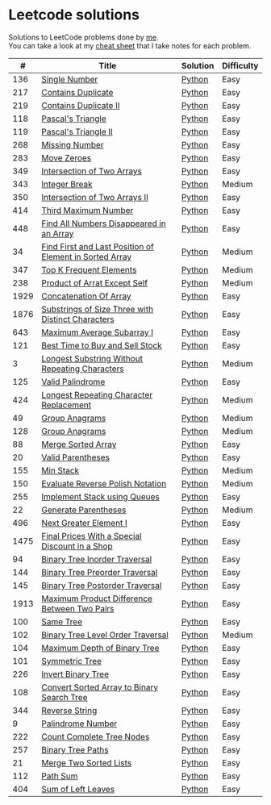 # Leetcode solutions

Solutions to LeetCode problems done by [me](https://leetcode.com/CheesyFrappe/).<br>
You can take a look at my [cheat sheet](https://docs.google.com/spreadsheets/d/1ynFoTR0QUidBiOjPXEDPs7hjLxxoR8kRZ3GejIKJf7E/edit?usp=sharing) that I take notes for each problem.

| # | Title | Solution | Difficulty |
|---| ----- | -------- | ---------- |
|136|[Single Number](https://leetcode.com/problems/single-number/) | [Python](./python3/array/singleNumber.py)|Easy|
|217|[Contains Duplicate](https://leetcode.com/problems/contains-duplicate/) | [Python](./python3/array/containsDuplicate.py)|Easy|
|219|[Contains Duplicate II](https://leetcode.com/problems/contains-duplicate-ii/) | [Python](./python3/array/containsDuplicateII.py)|Easy|
|118|[Pascal's Triangle](https://leetcode.com/problems/pascals-triangle/) | [Python](./python3/array/pascalsTriangle.py)|Easy|
|119|[Pascal's Triangle II](https://leetcode.com/problems/pascals-triangle-ii/) | [Python](./python3/array/pascalsTriangleII.py)|Easy|
|268|[Missing Number](https://leetcode.com/problems/missing-number/) | [Python](./python3/array/missingNumber.py)|Easy|
|283|[Move Zeroes](https://leetcode.com/problems/move-zeroes/) | [Python](./python3/array/moveZeroes.py)|Easy|
|349|[Intersection of Two Arrays](https://leetcode.com/problems/intersection-of-two-arrays/) | [Python](./python3/array/intersectionOfTwoArrays.py)|Easy|
|343|[Integer Break](https://leetcode.com/problems/integer-break/) | [Python](./python3/dynamic%20programming/integerBreak.py)|Medium|
|350|[Intersection of Two Arrays II](https://leetcode.com/problems/intersection-of-two-arrays-ii/) | [Python](./python3/array/intersectionOfTwoArraysII.py)|Easy|
|414|[Third Maximum Number](https://leetcode.com/problems/third-maximum-number/) | [Python](./python3/array/thirdMaximumNumber.py)|Easy|
|448|[Find All Numbers Disappeared in an Array](https://leetcode.com/problems/find-all-numbers-disappeared-in-an-array/) | [Python](./python3/array/findAllNumbersDisappearedInArray.py)|Easy|
|34|[Find First and Last Position of Element in Sorted Array](https://leetcode.com/problems/find-first-and-last-position-of-element-in-sorted-array/) | [Python](./python3/array/findFirstAndLastPosition.py)|Medium|
|347|[Top K Frequent Elements](https://leetcode.com/problems/top-k-frequent-elements/) | [Python](./python3/array/topKFrequentElements.py)|Medium|
|238|[Product of Arrat Except Self](https://leetcode.com/problems/product-of-array-except-self/) | [Python](./python3/array/productOfArrayExceptSelf.py)|Medium|
|1929|[Concatenation Of Array](https://leetcode.com/problems/concatenation-of-array/) | [Python](./python3/array/concatenationOfArray.py)|Easy|
|1876|[Substrings of Size Three with Distinct Characters](https://leetcode.com/problems/substrings-of-size-three-with-distinct-characters/) | [Python](./python3/array/substringsOfSizeThree.py)|Easy|
|643|[Maximum Average Subarray I](https://leetcode.com/problems/maximum-average-subarray-i/) | [Python](./python3/array/maximumAverageSubarrayI.py)|Easy|
|121|[Best Time to Buy and Sell Stock](https://leetcode.com/problems/best-time-to-buy-and-sell-stock/) | [Python](./python3/array/bestTimeToBuyAndSellStock.py)|Easy|
|3|[Longest Substring Without Repeating Characters](https://leetcode.com/problems/longest-substring-without-repeating-characters) | [Python](./python3/sliding%20window/longestSubstringWithoutRepeatingChars.py)|Medium|
|125|[Valid Palindrome](https://leetcode.com/problems/valid-palindrome) | [Python](./python3/two%20pointers/validPalindrome.py)|Easy|
|424|[Longest Repeating Character Replacement](https://leetcode.com/problems/longest-repeating-character-replacement) | [Python](./python3/sliding%20window/longestRepeatingCharReplacement.py)|Medium|
|49|[Group Anagrams](https://leetcode.com/problems/group-anagrams) | [Python](./python3/hash%20map/groupAnagrams.py)|Medium|
|128|[Group Anagrams](https://leetcode.com/problems/longest-consecutive-sequence) | [Python](./python3/array/longestConsecutiveSequence.py)|Medium| 
|88|[Merge Sorted Array](https://leetcode.com/problems/merge-sorted-array) | [Python](./python3/array/mergeSortedArray.py)|Easy| 
|20|[Valid Parentheses](https://leetcode.com/problems/valid-parentheses) | [Python](./python3/stack/validParentheses.py)|Easy| 
|155|[Min Stack](https://leetcode.com/problems/min-stack) | [Python](./python3/stack/minStack.py)|Medium| 
|150|[Evaluate Reverse Polish Notation](https://leetcode.com/problems/evaluate-reverse-polish-notation) | [Python](./python3/stack/evalRPN.py)|Medium| 
|255|[Implement Stack using Queues](https://leetcode.com/problems/implement-stack-using-queues) | [Python](./python3/stack/implementStackUsingQueues.py)|Easy| 
|22|[Generate Parentheses](https://leetcode.com/problems/generate-parentheses) | [Python](./python3/stack/generateParentheses.py)|Medium| 
|496|[Next Greater Element I](https://leetcode.com/problems/next-greater-element-i) | [Python](./python3/stack/nextGreaterElementI.py)|Easy|  
|1475|[Final Prices With a Special Discount in a Shop](https://leetcode.com/problems/final-prices-with-a-special-discount-in-a-shop) | [Python](./python3/stack/FinalPricesWithDiscount.py)|Easy|  
|94|[Binary Tree Inorder Traversal](https://leetcode.com/problems/binary-tree-inorder-traversal) | [Python](./python3/tree/inorderTraversal.py)|Easy|  
|144|[Binary Tree Preorder Traversal](https://leetcode.com/problems/binary-tree-preorder-traversal) | [Python](./python3/tree/preorderTraversal.py)|Easy|  
|145|[Binary Tree Postorder Traversal](https://leetcode.com/problems/binary-tree-postorder-traversal) | [Python](./python3/tree/postorderTraversal.py)|Easy|  
|1913|[Maximum Product Difference Between Two Pairs](https://leetcode.com/problems/maximum-product-difference-between-two-pairs) | [Python](./python3/array/maxProductDifference.py)|Easy|  
|100|[Same Tree](https://leetcode.com/problems/same-tree) | [Python](./python3/tree/sameTree.py)|Easy|  
|102|[Binary Tree Level Order Traversal](https://leetcode.com/problems/binary-tree-level-order-traversal) | [Python](./python3/tree/levelOrderTraversal.py)|Medium|  
|104|[Maximum Depth of Binary Tree](https://leetcode.com/problems/maximum-depth-of-binary-tree) | [Python](./python3/tree/maxDepthofBinaryTree.py)|Easy|  
|101|[Symmetric Tree](https://leetcode.com/problems/symmetric-tree) | [Python](./python3/tree/symmetricTree.py)|Easy|  
|226|[Invert Binary Tree](https://leetcode.com/problems/invert-binary-tree) | [Python](./python3/tree/invertBinaryTree.py)|Easy|  
|108|[Convert Sorted Array to Binary Search Tree](https://leetcode.com/problems/convert-sorted-array-to-binary-search-tree) | [Python](./python3/tree/convertSortedArrToTree.py)|Easy|  
|344|[Reverse String](https://leetcode.com/problems/reverse-string) | [Python](./python3/string/reverseString.py)|Easy| 
|9|[Palindrome Number](https://leetcode.com/problems/palindrome-number) | [Python](./python3/math/palindromeNumber.py)|Easy| 
|222|[Count Complete Tree Nodes](https://leetcode.com/problems/count-complete-tree-nodes) | [Python](./python3/tree/countCompleteTreeNodes.py)|Easy| 
|257|[Binary Tree Paths](https://leetcode.com/problems/binary-tree-paths) | [Python](./python3/tree/binaryTreePaths.py)|Easy| 
|21|[Merge Two Sorted Lists](https://leetcode.com/problems/merge-two-sorted-lists) | [Python](./python3/linked%20list/mergeTwoSortedLists.py)|Easy| 
|112|[Path Sum](https://leetcode.com/problems/path-sum) | [Python](./python3/tree/pathSum.py)|Easy| 
|404|[Sum of Left Leaves](https://leetcode.com/problems/sum-of-left-leaves) | [Python](./python3/tree/sumOfLeftLeaves.py)|Easy| 